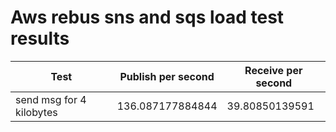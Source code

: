 ﻿# Aws rebus sns and sqs load test results

Test | Publish per second | Receive per second
-- | -- | --
send msg for 4 kilobytes | 136.087177884844 | 39.80850139591
